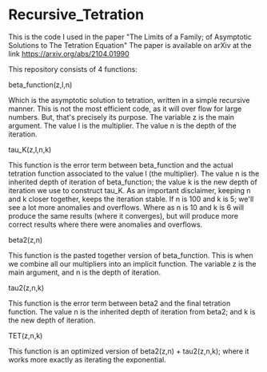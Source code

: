 # Recursive_Tetration
This is the code I used in the paper "The Limits of a Family; of Asymptotic Solutions to The Tetration Equation"
The paper is available on arXiv at the link https://arxiv.org/abs/2104.01990

This repository consists of 4 functions:

beta_function(z,l,n)

Which is the asymptotic solution to tetration, written in a simple recursive manner. This is not the most efficient code, as it will over flow for large numbers. But, that's precisely its purpose. The variable z is the main argument. The value l is the multiplier. The value n is the depth of the iteration.

tau_K(z,l,n,k)

This function is the error term between beta_function and the actual tetration function associated to the value l (the multiplier). The value n is the inherited depth of iteration of beta_function; the value k is the new depth of iteration we use to construct tau_K.  As an important disclaimer, keeping n and k closer together, keeps the iteration stable. If n is 100 and k is 5; we'll see a lot more anomalies and overflows. Where as n is 10 and k is 6 will produce the same results (where it converges), but will produce more correct results where there were anomalies and overflows.

beta2(z,n)

This function is the pasted together version of beta_function. This is when we combine all our multipliers into an implicit function. The variable z is the main argument, and n is the depth of iteration.

tau2(z,n,k)

This function is the error term between beta2 and the final tetration function. The value n is the inherited depth of iteration from beta2; and k is the new depth of iteration.

TET(z,n,k)

This function is an optimized version of beta2(z,n) + tau2(z,n,k); where it works more exactly as iterating the exponential.
